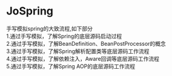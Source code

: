 # JoSpring  
手写模拟spring的大致流程,如下部分  
1.通过手写模拟，了解Spring的底层源码启动过程  
2.通过手写模拟，了解BeanDefinition、BeanPostProcessor的概念  
3.通过手写模拟，了解Spring解析配置类等底层源码工作流程  
4.通过手写模拟，了解依赖注入，Aware回调等底层源码工作流程  
5.通过手写模拟，了解Spring AOP的底层源码工作流程
